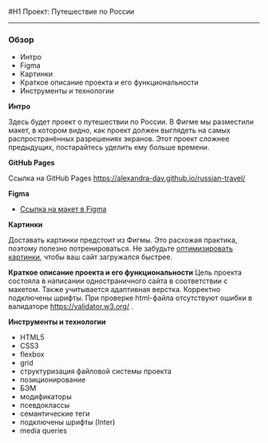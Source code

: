 #H1 Проект: Путешествие по России

------

### Обзор
* Интро
* Figma
* Картинки
* Краткое описание проекта и его функциональности
* Инструменты и технологии

**Интро**

Здесь будет проект о путешествии по России.
В Фигме мы разместили макет, в котором видно, как проект должен выглядеть на самых распространённых разрешениях экранов.
Этот проект сложнее предыдущих, постарайтесь уделить ему больше времени.

**GitHub Pages**

Ссылка на GitHub Pages https://alexandra-dav.github.io/russian-travel/

**Figma**

* [Ссылка на макет в Figma](https://www.figma.com/file/5S2WSbEFL6awjVWJ0NWL8Q/Sprint-3_-Russia-_-desktop-mobile?node-id=28503%3A0)

**Картинки**

Доставать картинки предстоит из Фигмы. Это расхожая практика, поэтому полезно потренироваться.
Не забудьте [оптимизировать картинки](https://tinypng.com/), чтобы ваш сайт загружался быстрее.

**Краткое описание проекта и его функциональности**
Цель проекта состояла в написании одностраничного сайта в соответствии с макетом. Также учитывается адаптивная верстка. Корректно подключены шрифты. При проверке html-файла отсутствуют ошибки в валидаторе https://validator.w3.org/ .

**Инструменты и технологии**
* HTML5
* CSS3
* flexbox
* grid
* структуризация файловой системы проекта
* позиционирование
* БЭМ
* модификаторы
* псевдоклассы
* семантические теги
* подключены шрифты (Inter)
* media queries

